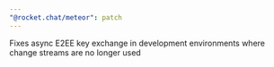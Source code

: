 ```yaml
---
"@rocket.chat/meteor": patch
---
```


Fixes async E2EE key exchange in development environments where change streams are no longer used
